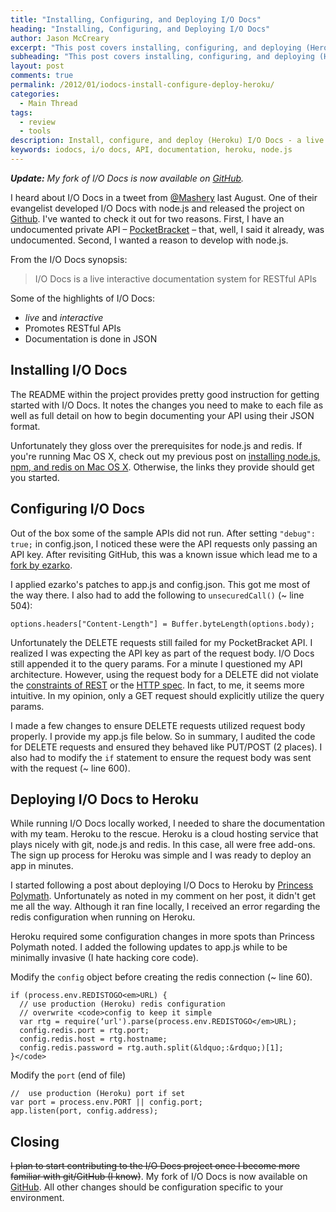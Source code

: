 ```yaml
---
title: "Installing, Configuring, and Deploying I/O Docs"
heading: "Installing, Configuring, and Deploying I/O Docs"
author: Jason McCreary
excerpt: "This post covers installing, configuring, and deploying (Heroku) I/O Docs - a live interactive documentation system for RESTful web APIs developed with node.js and redis."
subheading: "This post covers installing, configuring, and deploying (Heroku) I/O Docs - a live interactive documentation system for RESTful web APIs developed with node.js and redis."
layout: post
comments: true
permalink: /2012/01/iodocs-install-configure-deploy-heroku/
categories:
  - Main Thread
tags:
  - review
  - tools
description: Install, configure, and deploy (Heroku) I/O Docs - a live interactive documentation system for RESTful APIs developed in node.js and redis.
keywords: iodocs, i/o docs, API, documentation, heroku, node.js
---
```

***Update:** My fork of I/O Docs is now available on [GitHub][1].*

I heard about I/O Docs in a tweet from [@Mashery][2] last August. One of their evangelist developed I/O Docs with node.js and released the project on [Github][3]. I've wanted to check it out for two reasons. First, I have an undocumented private API – [PocketBracket][4] – that, well, I said it already, was undocumented. Second, I wanted a reason to develop with node.js.

From the I/O Docs synopsis:

> I/O Docs is a live interactive documentation system for RESTful APIs

Some of the highlights of I/O Docs:

*   *live* and *interactive*
*   Promotes RESTful APIs
*   Documentation is done in JSON

## Installing I/O Docs

The README within the project provides pretty good instruction for getting started with I/O Docs. It notes the changes you need to make to each file as well as full detail on how to begin documenting your API using their JSON format.

Unfortunately they gloss over the prerequisites for node.js and redis. If you're running Mac OS X, check out my previous post on [installing node.js, npm, and redis on Mac OS X][5]. Otherwise, the links they provide should get you started.

## Configuring I/O Docs

Out of the box some of the sample APIs did not run. After setting `"debug": true;` in config.json, I noticed these were the API requests only passing an API key. After revisiting GitHub, this was a known issue which lead me to a [fork by ezarko][6].

I applied ezarko's patches to app.js and config.json. This got me most of the way there. I also had to add the following to `unsecuredCall()` (~ line 504):

    options.headers["Content-Length"] = Buffer.byteLength(options.body);
    

Unfortunately the DELETE requests still failed for my PocketBracket API. I realized I was expecting the API key as part of the request body. I/O Docs still appended it to the query params. For a minute I questioned my API architecture. However, using the request body for a DELETE did not violate the [constraints of REST][7] or the [HTTP spec][8]. In fact, to me, it seems more intuitive. In my opinion, only a GET request should explicitly utilize the query params.

I made a few changes to ensure DELETE requests utilized request body properly. I provide my app.js file below. So in summary, I audited the code for DELETE requests and ensured they behaved like PUT/POST (2 places). I also had to modify the `if` statement to ensure the request body was sent with the request (~ line 600).

## Deploying I/O Docs to Heroku

While running I/O Docs locally worked, I needed to share the documentation with my team. Heroku to the rescue. Heroku is a cloud hosting service that plays nicely with git, node.js and redis. In this case, all were free add-ons. The sign up process for Heroku was simple and I was ready to deploy an app in minutes.

I started following a post about deploying I/O Docs to Heroku by [Princess Polymath][9]. Unfortunately as noted in my comment on her post, it didn't get me all the way. Although it ran fine locally, I received an error regarding the redis configuration when running on Heroku.

Heroku required some configuration changes in more spots than Princess Polymath noted. I added the following updates to app.js while to be minimally invasive (I hate hacking core code).

Modify the `config` object before creating the redis connection (~ line 60).

    if (process.env.REDISTOGO<em>URL) {
      // use production (Heroku) redis configuration
      // overwrite <code>config to keep it simple
      var rtg = require(‘url').parse(process.env.REDISTOGO</em>URL);
      config.redis.port = rtg.port;
      config.redis.host = rtg.hostname;
      config.redis.password = rtg.auth.split(&ldquo;:&rdquo;)[1];
    }</code>

Modify the `port` (end of file)

    //  use production (Heroku) port if set 
    var port = process.env.PORT || config.port; 
    app.listen(port, config.address);
    

## Closing

<strike>I plan to start contributing to the I/O Docs project once I become more familiar with git/GitHub (I know)</strike>. My fork of I/O Docs is now available on [GitHub][1]. All other changes should be configuration specific to your environment.

 [1]: https://github.com/jasonmccreary/iodocs "Jason McCreary I/O Docs"
 [2]: https://twitter.com/#!/mashery
 [3]: https://github.com/mashery/iodocs
 [4]: http://www.pocketbracket.com/about
 [5]: http://jason.pureconcepts.net/2011/12/installing-node-js-npm-redis-mac-os-x/
 [6]: https://github.com/ezarko/iodocs
 [7]: http://en.wikipedia.org/wiki/Representational_state_transfer#Constraints
 [8]: http://www.w3.org/Protocols/rfc2616/rfc2616-sec9.html
 [9]: http://www.princesspolymath.com/princess_polymath/?p=489
